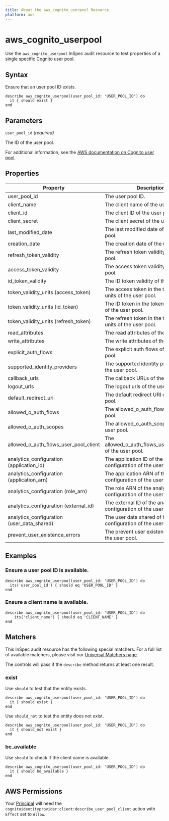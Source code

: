 ```yaml
---
title: About the aws_cognito_userpool Resource
platform: aws
---
```


# aws\_cognito\_userpool

Use the `aws_cognito_userpool` InSpec audit resource to test properties of a single specific Cognito user pool.

## Syntax

Ensure that an user pool ID exists.

    describe aws_cognito_userpool(user_pool_id: 'USER_POOL_ID') do
      it { should exist }
    end

## Parameters

`user_pool_id` _(required)_

The ID of the user pool.

For additional information, see the [AWS documentation on Cognito user pool](https://docs.aws.amazon.com/AWSCloudFormation/latest/UserGuide/aws-resource-cognito-userpool.html).

## Properties

| Property | Description|
| --- | --- |
| user_pool_id | The user pool ID. |
| client_name | The client name of the user pool. |
| client_id | The client ID of the user pool. |
| client_secret | The client secret of the user pool. |
| last_modified_date | The last modified date of the user pool. |
| creation_date | The creation date of the user pool. |
| refresh_token_validity | The refresh token validity of the user pool. |
| access_token_validity | The access token validity of the user pool. |
| id_token_validity | The ID token validity of the user pool. |
| token_validity_units (access_token) | The access token in the token validity units of the user pool. |
| token_validity_units (id_token) | The ID token in the token validity units of the user pool. |
| token_validity_units (refresh_token) | The refresh token in the token validity units of the user pool. |
| read_attributes | The read attributes of the user pool. |
| write_attributes | The write attributes of the user pool. |
| explicit_auth_flows | The explicit auth flows of the user pool. |
| supported_identity_providers | The supported identity providers of the user pool. |
| callback_urls | The callback URLs of the user pool. |
| logout_urls | The logout urls of the user pool. |
| default_redirect_uri | The default redirect URI of the user pool. |
| allowed_o_auth_flows | The allowed_o_auth_flows of the user pool. |
| allowed_o_auth_scopes | The allowed_o_auth_scopes of the user pool. |
| allowed_o_auth_flows_user_pool_client | The allowed_o_auth_flows_user_pool_client of the user pool. |
| analytics_configuration (application_id) | The application ID of the analytics configuration of the user pool. |
| analytics_configuration (application_arn) | The application ARN of the analytics configuration of the user pool. |
| analytics_configuration (role_arn) | The role ARN of the analytics configuration of the user pool. |
| analytics_configuration (external_id) | The external ID of the analytics configuration of the user pool. |
| analytics_configuration (user_data_shared) | The user data shared of the analytics configuration of the user pool. |
| prevent_user_existence_errors | The prevent user existence errors of the user pool. |


## Examples

### Ensure a user pool ID is available.

    describe aws_cognito_userpool(user_pool_id: 'USER_POOL_ID') do
      its('user_pool_id') { should eq 'USER_POOL_ID' }
    end

### Ensure a client name is available.

    describe aws_cognito_userpool(user_pool_id: 'USER_POOL_ID') do
        its('client_name') { should eq 'CLIENT_NAME' }
    end

## Matchers

This InSpec audit resource has the following special matchers. For a full list of available matchers, please visit our [Universal Matchers page](https://www.inspec.io/docs/reference/matchers/).

The controls will pass if the `describe` method returns at least one result.

### exist

Use `should` to test that the entity exists.

    describe aws_cognito_userpool(user_pool_id: 'USER_POOL_ID') do
      it { should exist }
    end

Use `should_not` to test the entity does not exist.

    describe aws_cognito_userpool(user_pool_id: 'USER_POOL_ID') do
      it { should_not exist }
    end

### be_available

Use `should` to check if the client name is available.

    describe aws_cognito_userpool(user_pool_id: 'USER_POOL_ID') do
      it { should be_available }
    end

## AWS Permissions

Your [Principal](https://docs.aws.amazon.com/IAM/latest/UserGuide/intro-structure.html#intro-structure-principal) will need the `cognitoidentityprovider:client:describe_user_pool_client` action with `Effect` set to `Allow`.
